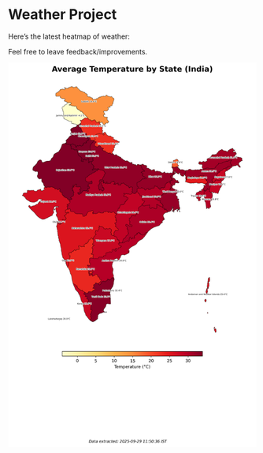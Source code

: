 # Weather Project

Here’s the latest heatmap of weather:

Feel free to leave feedback/improvements.

![India Heatmap](docs/assets/india_heatmap.png?v=DA2536)
